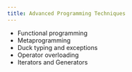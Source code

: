 ```yaml
---
title: Advanced Programming Techniques
---
```


* Functional programming
* Metaprogramming
* Duck typing and exceptions
* Operator overloading
* Iterators and Generators
